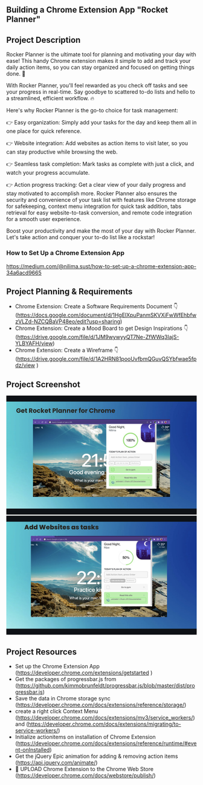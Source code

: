 ## Building a Chrome Extension App "Rocket Planner"

## Project Description
Rocker Planner is the ultimate tool for planning and motivating your day with ease! This handy Chrome extension makes it simple to add and track your daily action items, so you can stay organized and focused on getting things done. 🚀

With Rocker Planner, you'll feel rewarded as you check off tasks and see your progress in real-time. Say goodbye to scattered to-do lists and hello to a streamlined, efficient workflow. 🔥

Here's why Rocker Planner is the go-to choice for task management:

👉 Easy organization: Simply add your tasks for the day and keep them all in one place for quick reference.

👉 Website integration: Add websites as action items to visit later, so you can stay productive while browsing the web.

👉 Seamless task completion: Mark tasks as complete with just a click, and watch your progress accumulate.

👉 Action progress tracking: Get a clear view of your daily progress and stay motivated to accomplish more.
Rocker Planner also ensures the security and convenience of your task list with features like Chrome storage for safekeeping, context menu integration for quick task addition, tabs retrieval for easy website-to-task conversion, and remote code integration for a smooth user experience.

Boost your productivity and make the most of your day with Rocker Planner. Let's take action and conquer your to-do list like a rockstar!


### How to Set Up a Chrome Extension App
https://medium.com/@nilima.sust/how-to-set-up-a-chrome-extension-app-34a6acd9665
## Project Planning & Requirements
- Chrome Extension: Create a Software Requirements Document 👇
   (https://docs.google.com/document/d/1HgElXpuPanmSKVXiFwWfEhbfwzVLZd-NZCQBaVP48eo/edit?usp=sharing)
- Chrome Extension: Create a Mood Board to get Design Inspirations 👇
(https://drive.google.com/file/d/1JM9wywyyQT7Ne-ZfWWq3IajS-YLBYAFH/view)
- Chrome Extension: Create a Wireframe 👇
  (https://drive.google.com/file/d/1A2HRN81pooUvfbmQGuvQSYbfwae5fpdz/view )

## Project Screenshot
![GIF](rocket-planner/screenshot-image/Screen%20Shot%201.jpeg)
![GIF](rocket-planner/screenshot-image/Screen%20Shot%202.jpeg)
## Project Resources

- Set up the Chrome Extension App (https://developer.chrome.com/extensions/getstarted )
- Get the packages of progressbar.js from (https://github.com/kimmobrunfeldt/progressbar.js/blob/master/dist/progressbar.js)
- Save the data in Chrome storage sync (https://developer.chrome.com/docs/extensions/reference/storage/)
- create a right click Context Menu (https://developer.chrome.com/docs/extensions/mv3/service_workers/) and (https://developer.chrome.com/docs/extensions/migrating/to-service-workers/)
- Initialize actionitems on installation of Chrome Extension (https://developer.chrome.com/docs/extensions/reference/runtime/#event-onInstalled)
- Get the jQuery Epic animation for adding & removing action items (https://api.jquery.com/animate/)
- 🚀 UPLOAD Chrome Extension to the Chrome Web Store 
  (https://developer.chrome.com/docs/webstore/publish/)